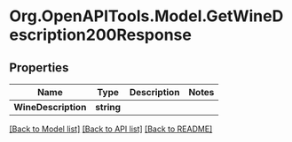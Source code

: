 # Org.OpenAPITools.Model.GetWineDescription200Response

## Properties

Name | Type | Description | Notes
------------ | ------------- | ------------- | -------------
**WineDescription** | **string** |  | 

[[Back to Model list]](../README.md#documentation-for-models) [[Back to API list]](../README.md#documentation-for-api-endpoints) [[Back to README]](../README.md)

